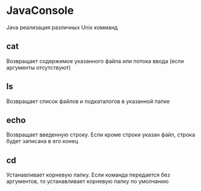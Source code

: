 # JavaConsole
Java реализация различных Unix комманд
## сat
Возвращает содержимое указанного файла или потока ввода (если аргументы отсутствуют)
## ls
Возвращает список файлов и подкаталогов в указанной папке
## echo
Возвращает введенную строку. Если кроме строки указан файл, строка будет записана в его конец
## cd
Устанавливает корневую папку. Если команда передается без аргументов, то устанавливает корневую папку по умолчанию
